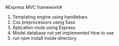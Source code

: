 #Express MVC framework#
1. Templating engine using handlebars
2. Css preprocessors using Sass
3. Aplication route using Express
4. Model database not yet implemented
How to use
1. run npm install inside directory